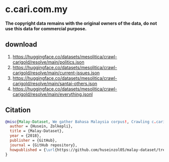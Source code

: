 # c.cari.com.my

**The copyright data remains with the original owners of the data, do not use this data for commercial purpose.**

## download

1. https://huggingface.co/datasets/mesolitica/crawl-carigold/resolve/main/politics.json
2. https://huggingface.co/datasets/mesolitica/crawl-carigold/resolve/main/current-issues.json
3. https://huggingface.co/datasets/mesolitica/crawl-carigold/resolve/main/santai-others.json
4. https://huggingface.co/datasets/mesolitica/crawl-carigold/resolve/main/everything.jsonl

## Citation

```bibtex
@misc{Malay-Dataset, We gather Bahasa Malaysia corpus!, Crawling c.cari.com.my,
  author = {Husein, Zolkepli},
  title = {Malay-Dataset},
  year = {2018},
  publisher = {GitHub},
  journal = {GitHub repository},
  howpublished = {\url{https://github.com/huseinzol05/malay-dataset/tree/master/crawl/c.cari.com.my}}
}
```